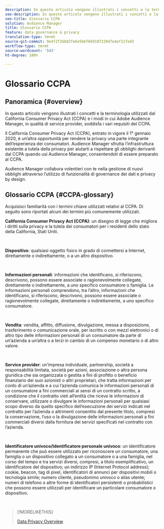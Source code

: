 ```yaml
---
description: In questo articolo vengono illustrati i concetti e la terminologia utilizzati dal California Consumer Privacy Act (CCPA) e i modi in cui Adobe Audience Manager soddisfa i vari requisiti del CCPA.
seo-description: In questo articolo vengono illustrati i concetti e la terminologia utilizzati dal California Consumer Privacy Act (CCPA) e i modi in cui Adobe Audience Manager soddisfa i vari requisiti del CCPA.
seo-title: Glossario CCPA
solution: Audience Manager
title: Glossario CCPA
feature: data governance & privacy
translation-type: tm+mt
source-git-commit: 9e4f2f26b83fe6e5b6f669107239d7edaf11fed3
workflow-type: tm+mt
source-wordcount: '543'
ht-degree: 100%

---
```



# Glossario CCPA

## Panoramica {#overview}

In questo articolo vengono illustrati i concetti e la terminologia utilizzati dal California Consumer Privacy Act (CCPA) e i modi in cui Adobe Audience Manager, in qualità di service provider, soddisfa i vari requisiti del CCPA.

Il California Consumer Privacy Act (CCPA), entrato in vigore il 1° gennaio 2020, è un’altra opportunità per rendere la privacy una parte integrante dell’esperienza dei consumatori. Audience Manager sfrutta l’infrastruttura esistente a tutela della privacy per aiutarti a rispettare gli obblighi derivanti dal CCPA quando usi Audience Manager, consentendoti di essere preparato al CCPA.

Audience Manager collabora volentieri con te nella gestione di nuovi obblighi attraverso l’utilizzo di funzionalità di governance dei dati e privacy by design.

## Glossario CCPA {#CCPA-glossary}

Acquisisci familiarità con i termini chiave utilizzati relativi al CCPA. Di seguito sono riportati alcuni dei termini più comunemente utilizzati.

**California Consumer Privacy Act (CCPA)**: un disegno di legge che migliora i diritti sulla privacy e la tutela dei consumatori per i residenti dello stato della California, Stati Uniti.

 

**Dispositivo**: qualsiasi oggetto fisico in grado di connettersi a Internet, direttamente o indirettamente, o a un altro dispositivo.

 

**Informazioni personali**: informazioni che identificano, si riferiscono, descrivono, possono essere associate o ragionevolmente collegate, direttamente o indirettamente, a uno specifico consumatore o famiglia. Le informazioni personali comprendono, tra l’altro, informazioni che identificano, si riferiscono, descrivono, possono essere associate o ragionevolmente collegate, direttamente o indirettamente, a uno specifico consumatore.

 

**Vendita**: vendita, affitto, diffusione, divulgazione, messa a disposizione, trasferimento o comunicazione orale, per iscritto o con mezzi elettronici o di altro tipo delle informazioni personali di un consumatore da parte di un’azienda a un’altra o a terzi in cambio di un compenso monetario o di altro valore.

 

**Service provider**: un’impresa individuale, partnership, società a responsabilità limitata, società per azioni, associazione o altra persona giuridica che sia organizzata o gestita a fini di profitto o beneficio finanziario dei suoi azionisti o altri proprietari, che tratta informazioni per conto di un’azienda e a cui l’azienda comunica le informazioni personali di un consumatore a fini commerciali ai sensi di un contratto scritto, a condizione che il contratto vieti all’entità che riceve le informazioni di conservare, utilizzare o divulgare le informazioni personali per qualsiasi scopo diverso da quello specifico dell’esecuzione dei servizi indicati nel contratto per l’azienda o altrimenti consentito dal presente titolo, compresi la conservazione, l’uso o la divulgazione delle informazioni personali a fini commerciali diversi dalla fornitura dei servizi specificati nel contratto con l’azienda.

 

**Identificatore univoco/Identificatore personale univoco**: un identificatore permanente che può essere utilizzato per riconoscere un consumatore, una famiglia o un dispositivo collegato a un consumatore o a una famiglia, nel corso del tempo e tra servizi diversi, compresi, a titolo esemplificativo, un identificatore del dispositivo; un indirizzo IP (Internet Protocol address); cookie, beacon, tag di pixel, identificatori di annunci per dispositivi mobili o tecnologia simile; numero cliente, pseudonimo univoco o alias utente; numeri di telefono o altre forme di identificatori persistenti o probabilistici che possono essere utilizzati per identificare un particolare consumatore o dispositivo.

 

>[!MORELIKETHIS]
>
>[Data Privacy Overview](/help/using/overview/data-security-and-privacy/data-privacy.md)

